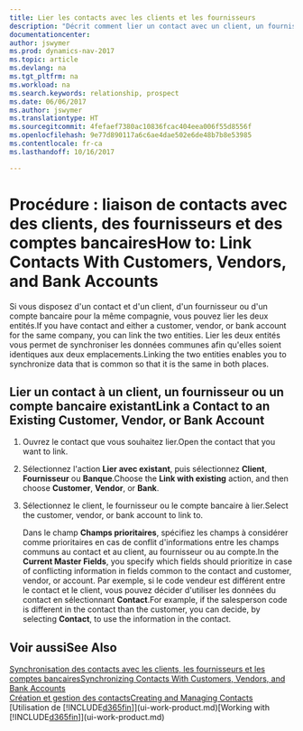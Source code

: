 ```yaml
---
title: Lier les contacts avec les clients et les fournisseurs
description: "Décrit comment lier un contact avec un client, un fournisseur ou un compte bancaire de la même compagnie, afin de pouvoir synchroniser les données communes."
documentationcenter: 
author: jswymer
ms.prod: dynamics-nav-2017
ms.topic: article
ms.devlang: na
ms.tgt_pltfrm: na
ms.workload: na
ms.search.keywords: relationship, prospect
ms.date: 06/06/2017
ms.author: jswymer
ms.translationtype: HT
ms.sourcegitcommit: 4fefaef7380ac10836fcac404eea006f55d8556f
ms.openlocfilehash: 9e77d890117a6c6ae4dae502e6de48b7b8e53985
ms.contentlocale: fr-ca
ms.lasthandoff: 10/16/2017

---
```

# <a name="how-to-link-contacts-with-customers-vendors-and-bank-accounts"></a><span data-ttu-id="84b9e-103">Procédure : liaison de contacts avec des clients, des fournisseurs et des comptes bancaires</span><span class="sxs-lookup"><span data-stu-id="84b9e-103">How to: Link Contacts With Customers, Vendors, and Bank Accounts</span></span>
<span data-ttu-id="84b9e-104">Si vous disposez d'un contact et d'un client, d'un fournisseur ou d'un compte bancaire pour la même compagnie, vous pouvez lier les deux entités.</span><span class="sxs-lookup"><span data-stu-id="84b9e-104">If you have contact and either a customer, vendor, or bank account for the same company, you can link the two entities.</span></span> <span data-ttu-id="84b9e-105">Lier les deux entités vous permet de synchroniser les données communes afin qu'elles soient identiques aux deux emplacements.</span><span class="sxs-lookup"><span data-stu-id="84b9e-105">Linking the two entities enables you to synchronize data that is common so that it is the same in both places.</span></span>

## <a name="link-a-contact-to-an-existing-customer-vendor-or-bank-account"></a><span data-ttu-id="84b9e-106">Lier un contact à un client, un fournisseur ou un compte bancaire existant</span><span class="sxs-lookup"><span data-stu-id="84b9e-106">Link a Contact to an Existing Customer, Vendor, or Bank Account</span></span>
1. <span data-ttu-id="84b9e-107">Ouvrez le contact que vous souhaitez lier.</span><span class="sxs-lookup"><span data-stu-id="84b9e-107">Open the contact that you want to link.</span></span>
2. <span data-ttu-id="84b9e-108">Sélectionnez l'action **Lier avec existant**, puis sélectionnez **Client**, **Fournisseur** ou **Banque**.</span><span class="sxs-lookup"><span data-stu-id="84b9e-108">Choose the **Link with existing** action, and then choose **Customer**, **Vendor**, or **Bank**.</span></span>
3. <span data-ttu-id="84b9e-109">Sélectionnez le client, le fournisseur ou le compte bancaire à lier.</span><span class="sxs-lookup"><span data-stu-id="84b9e-109">Select the customer, vendor, or bank account to link to.</span></span>

   <span data-ttu-id="84b9e-110">Dans le champ **Champs prioritaires**, spécifiez les champs à considérer comme prioritaires en cas de conflit d'informations entre les champs communs au contact et au client, au fournisseur ou au compte.</span><span class="sxs-lookup"><span data-stu-id="84b9e-110">In the **Current Master Fields**, you specify which fields should prioritize in case of conflicting information in fields common to the contact and customer, vendor, or account.</span></span> <span data-ttu-id="84b9e-111">Par exemple, si le code vendeur est différent entre le contact et le client, vous pouvez décider d'utiliser les données du contact en sélectionnant **Contact**.</span><span class="sxs-lookup"><span data-stu-id="84b9e-111">For example, if the salesperson code is different in the contact than the customer, you can decide, by selecting **Contact**, to use the information in the contact.</span></span>

## <a name="see-also"></a><span data-ttu-id="84b9e-112">Voir aussi</span><span class="sxs-lookup"><span data-stu-id="84b9e-112">See Also</span></span>
[<span data-ttu-id="84b9e-113">Synchronisation des contacts avec les clients, les fournisseurs et les comptes bancaires</span><span class="sxs-lookup"><span data-stu-id="84b9e-113">Synchronizing Contacts With Customers, Vendors, and Bank Accounts</span></span>](marketing-synchronize-contacts-customers-vendors-bank-accounts.md)  
[<span data-ttu-id="84b9e-114">Création et gestion des contacts</span><span class="sxs-lookup"><span data-stu-id="84b9e-114">Creating and Managing Contacts</span></span>](marketing-contacts.md)  
<span data-ttu-id="84b9e-115">[Utilisation de [!INCLUDE[d365fin](includes/d365fin_md.md)]](ui-work-product.md)</span><span class="sxs-lookup"><span data-stu-id="84b9e-115">[Working with [!INCLUDE[d365fin](includes/d365fin_md.md)]](ui-work-product.md)</span></span>  

